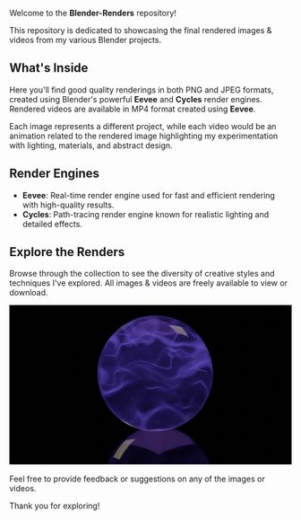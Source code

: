 Welcome to the **Blender-Renders** repository! 

This repository is dedicated to showcasing the final rendered images & videos from my various Blender projects.

## What's Inside
Here you'll find good quality renderings in both PNG and JPEG formats, created using Blender's powerful **Eevee** and **Cycles** render engines. Rendered videos are available in MP4 format created using **Eevee**.

Each image represents a different project, while each video would be an animation related to the rendered image highlighting my experimentation with lighting, materials, and abstract design.

## Render Engines
- **Eevee**: Real-time render engine used for fast and efficient rendering with high-quality results.
- **Cycles**: Path-tracing render engine known for realistic lighting and detailed effects.

## Explore the Renders
Browse through the collection to see the diversity of creative styles and techniques I've explored. All images & videos are freely available to view or download.

<img src="/Plasma ball.jpg" alt="Plasma ball image">
<br> 







Feel free to provide feedback or suggestions on any of the images or videos. 

Thank you for exploring!
